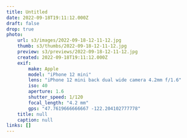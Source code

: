```yaml
---
title: Untitled
date: 2022-09-18T19:11:12.000Z
draft: false
drop: true
photo:
    url: s3/images/2022-09-18-12-11-12.jpg
    thumb: s3/thumbs/2022-09-18-12-11-12.jpg
    preview: s3/previews/2022-09-18-12-11-12.jpg
    created: 2022-09-18T19:11:12.000Z
    exif:
        make: Apple
        model: "iPhone 12 mini"
        lens: "iPhone 12 mini back dual wide camera 4.2mm f/1.6"
        iso: 40
        aperture: 1.6
        shutter_speed: 1/120
        focal_length: "4.2 mm"
        gps: "47.7619666666667 -122.204102777778"
    title: null
    caption: null
links: []
---
```

